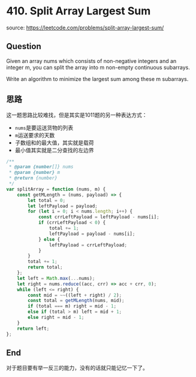 # 410. Split Array Largest Sum

source: <https://leetcode.com/problems/split-array-largest-sum/>

## Question

Given an array nums which consists of non-negative integers and an integer m, you can split the array into m non-empty continuous subarrays.

Write an algorithm to minimize the largest sum among these m subarrays.

## 思路

这一题思路比较难找，但是其实是1011题的另一种表达方式：

- `nums`是要运送货物的列表
- `m`运送要求的天数
- 子数组和的最大值，其实就是载荷
- 最小值其实就是二分查找的左边界

```js
/**
 * @param {number[]} nums
 * @param {number} m
 * @return {number}
 */
var splitArray = function (nums, m) {
    const getMLength = (nums, payload) => {
        let total = 0;
        let leftPayload = payload;
        for (let i = 0; i < nums.length; i++) {
            const crrLeftPayload = leftPayload - nums[i];
            if (crrLeftPayload < 0) {
                total += 1;
                leftPayload = payload - nums[i];
            } else {
                leftPayload = crrLeftPayload;
            }
        }
        total += 1;
        return total;
    };
    let left = Math.max(...nums);
    let right = nums.reduce((acc, crr) => acc + crr, 0);
    while (left <= right) {
        const mid = ~~((left + right) / 2);
        const total = getMLength(nums, mid);
        if (total === m) right = mid - 1;
        else if (total > m) left = mid + 1;
        else right = mid - 1;
    }
    return left;
};
```

## End

对于题目要有举一反三的能力，没有的话就只能记忆一下了。
